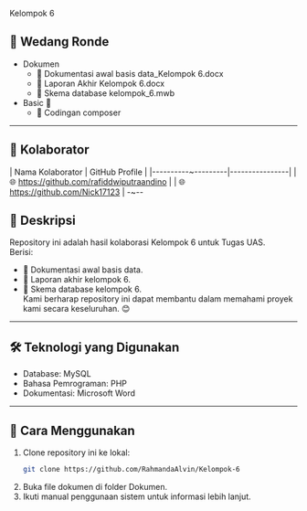 Kelompok 6
## 📂 Wedang Ronde
- Dokumen 
  - 📘 Dokumentasi awal basis data_Kelompok 6.docx
  - 📙 Laporan Akhir Kelompok 6.docx
  - 📗 Skema database kelompok_6.mwb
- Basic 📁
  - 🔧 Codingan composer
---
## 🤝 Kolaborator
| Nama Kolaborator | GitHub Profile |
|----------~---------|----------------|
|  🌐 https://github.com/rafiddwiputraandino |
|  🌐 https://github.com/Nick17123   |
-~--
## 📝 Deskripsi
Repository ini adalah hasil kolaborasi Kelompok 6 untuk Tugas UAS.  
Berisi:
- 📌 Dokumentasi awal basis data.
- 📌 Laporan akhir kelompok 6.
- 📌 Skema database kelompok 6.  
Kami berharap repository ini dapat membantu dalam memahami proyek kami secara keseluruhan. 😊
---
## 🛠 Teknologi yang Digunakan
- Database: MySQL
- Bahasa Pemrograman: PHP
- Dokumentasi: Microsoft Word 
---
## 🚀 Cara Menggunakan
1. Clone repository ini ke lokal:
   ```bash
   git clone https://github.com/RahmandaAlvin/Kelompok-6
2. Buka file dokumen di folder Dokumen.
3. Ikuti manual penggunaan sistem untuk informasi lebih lanjut.

